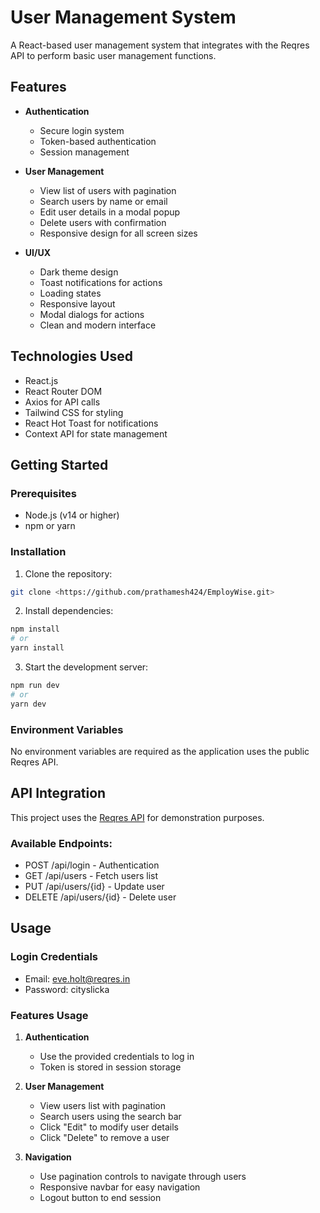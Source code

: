 # User Management System

A React-based user management system that integrates with the Reqres API to perform basic user management functions.

## Features

- **Authentication**

  - Secure login system
  - Token-based authentication
  - Session management

- **User Management**

  - View list of users with pagination
  - Search users by name or email
  - Edit user details in a modal popup
  - Delete users with confirmation
  - Responsive design for all screen sizes

- **UI/UX**
  - Dark theme design
  - Toast notifications for actions
  - Loading states
  - Responsive layout
  - Modal dialogs for actions
  - Clean and modern interface

## Technologies Used

- React.js
- React Router DOM
- Axios for API calls
- Tailwind CSS for styling
- React Hot Toast for notifications
- Context API for state management

## Getting Started

### Prerequisites

- Node.js (v14 or higher)
- npm or yarn

### Installation

1. Clone the repository:

```bash
git clone <https://github.com/prathamesh424/EmployWise.git>
```

2. Install dependencies:

```bash
npm install
# or
yarn install
```

3. Start the development server:

```bash
npm run dev
# or
yarn dev
```

### Environment Variables

No environment variables are required as the application uses the public Reqres API.

## API Integration

This project uses the [Reqres API](https://reqres.in/) for demonstration purposes.

### Available Endpoints:

- POST /api/login - Authentication
- GET /api/users - Fetch users list
- PUT /api/users/{id} - Update user
- DELETE /api/users/{id} - Delete user

## Usage

### Login Credentials

- Email: eve.holt@reqres.in
- Password: cityslicka

### Features Usage

1. **Authentication**

   - Use the provided credentials to log in
   - Token is stored in session storage

2. **User Management**

   - View users list with pagination
   - Search users using the search bar
   - Click "Edit" to modify user details
   - Click "Delete" to remove a user

3. **Navigation**
   - Use pagination controls to navigate through users
   - Responsive navbar for easy navigation
   - Logout button to end session
